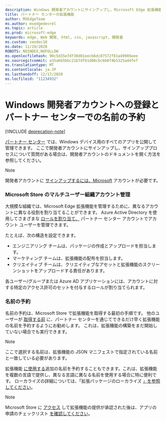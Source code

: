 ```yaml
---
description: Windows 開発者アカウントにサインアップし、Microsoft Edge 拡張機能の名前を予約する方法について説明します。
title: パートナー センターの拡張機能
author: MSEdgeTeam
ms.author: msedgedevrel
ms.topic: article
ms.prod: microsoft-edge
keywords: edge, Web 開発, html, css, javascript, 開発者
ms.custom: seodec18
ms.date: 11/19/2020
ROBOTS: NOINDEX,NOFOLLOW
ms.openlocfilehash: 90c5d35e7df30d01eecb6dc87572f81a49905eee
ms.sourcegitcommit: a35a6b5bbc21b7df61d08cbc6b074b5325ad4fef
ms.translationtype: MT
ms.contentlocale: ja-JP
ms.lasthandoff: 12/17/2020
ms.locfileid: "11234932"
---
```

# Windows 開発者アカウントへの登録とパートナー センターでの名前の予約  

[!INCLUDE [deprecation-note](../../includes/deprecation-note.md)]  

[パートナー センター](https://partner.microsoft.com/dashboard) では、Windows デバイス用のすべてのアプリを公開して管理できます。 ここで開発者アカウントにサインアップし、サインアップ[](https://developer.microsoft.com/store/register)プロセスについて質問がある場合[](https://docs.microsoft.com/windows/uwp/publish/opening-a-developer-account)は、開発者アカウントのドキュメントを開く方法を参照してください。
> [!NOTE]
> 開発者アカウントに [サインアップするには、Microsoft](https://login.live.com/) アカウントが必要です。

### Microsoft Store のマルチユーザー組織アカウント管理  

大規模な組織では、Microsoft Edge 拡張機能を管理するために、異なるアカウントに異なる役割を割り当てることができます。 Azure Active Directory を使用してさまざまな [ロールを割り当て、](https://msdn.microsoft.com/windows/uwp/publish/manage-account-users) パートナー センター アカウントでアカウント ユーザーを管理できます。

たとえば、次の構造を設定できます。
- エンジニアリング チームは、パッケージの作成とアップロードを担当します。
- マーケティング チームは、拡張機能の配布を担当します。
- クリエイティブ チームは、クリエイティブなアセットと拡張機能のスクリーンショットをアップロードする責任があります。

各ユーザー/グループまたは Azure AD アプリケーションには、アカウントに対する特定のアクセス許可のセットを付与するロールが割り当てられます。

### 名前の予約

名前の予約は、Microsoft Store で拡張機能を取得する最初の手順です。
他のユーザーが [取得する前](/windows/uwp/publish/create-your-app-by-reserving-a-name) に、パートナー センターを通じてできるだけ早く拡張機能の名前を予約するようにお勧めします。 これは、拡張機能の構築をまだ開始していない場合でも実行できます。

> [!NOTE]
> ここで選択する名前は、拡張機能の JSON マニフェストで指定されている名前と一致している必要があります。 

拡張機能 [に使用する](https://msdn.microsoft.com/windows/uwp/publish/manage-app-names)追加の名前を予約することもできます。これは、拡張機能を複数の言語で提供し、異なる言語に異なる名前を使用する場合に特に便利です。 ローカライズの詳細については、「拡張パッケージのローカライズ [」を参照してください](./localizing-extension-packages.md)。

> [!NOTE]
> Microsoft Store に [アクセス](https://aka.ms/extension-request) して拡張機能の提供が承認された後は、アプリの申請のチェックリスト [を確認してください](https://docs.microsoft.com/windows/uwp/publish/app-submissions)。
